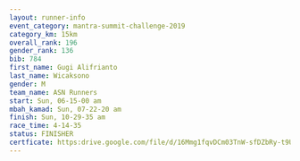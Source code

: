 ```yaml
---
layout: runner-info 
event_category: mantra-summit-challenge-2019 
category_km: 15km 
overall_rank: 196
gender_rank: 136
bib: 784
first_name: Gugi Alifrianto
last_name: Wicaksono
gender: M
team_name: ASN Runners
start: Sun, 06-15-00 am
mbah_kamad: Sun, 07-22-20 am
finish: Sun, 10-29-35 am
race_time: 4-14-35
status: FINISHER
certficate: https:drive.google.com/file/d/16Mmg1fqvDCm03TnW-sfDZbRy-t9UV_-k/view?usp=sharing
---
```

